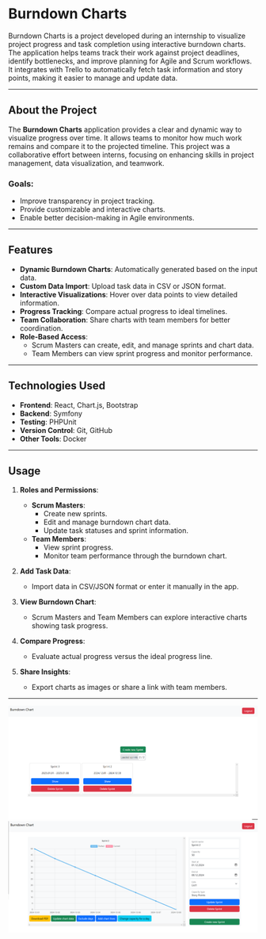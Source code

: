 # Burndown Charts

Burndown Charts is a project developed during an internship to visualize project progress and task completion using interactive burndown charts. The application helps teams track their work against project deadlines, identify bottlenecks, and improve planning for Agile and Scrum workflows. It integrates with Trello to automatically fetch task information and story points, making it easier to manage and update data.

---

## About the Project

The **Burndown Charts** application provides a clear and dynamic way to visualize progress over time. It allows teams to monitor how much work remains and compare it to the projected timeline. This project was a collaborative effort between interns, focusing on enhancing skills in project management, data visualization, and teamwork.

### Goals:

- Improve transparency in project tracking.
- Provide customizable and interactive charts.
- Enable better decision-making in Agile environments.

---

## Features

- **Dynamic Burndown Charts**: Automatically generated based on the input data.
- **Custom Data Import**: Upload task data in CSV or JSON format.
- **Interactive Visualizations**: Hover over data points to view detailed information.
- **Progress Tracking**: Compare actual progress to ideal timelines.
- **Team Collaboration**: Share charts with team members for better coordination.
- **Role-Based Access**:
  - Scrum Masters can create, edit, and manage sprints and chart data.
  - Team Members can view sprint progress and monitor performance.

---

## Technologies Used

- **Frontend**: React, Chart.js, Bootstrap
- **Backend**: Symfony
- **Testing**: PHPUnit
- **Version Control**: Git, GitHub
- **Other Tools**: Docker

---

## Usage

1. **Roles and Permissions**:

   - **Scrum Masters**:
     - Create new sprints.
     - Edit and manage burndown chart data.
     - Update task statuses and sprint information.
   - **Team Members**:
     - View sprint progress.
     - Monitor team performance through the burndown chart.

2. **Add Task Data**:

   - Import data in CSV/JSON format or enter it manually in the app.

3. **View Burndown Chart**:

   - Scrum Masters and Team Members can explore interactive charts showing task progress.

4. **Compare Progress**:

   - Evaluate actual progress versus the ideal progress line.

5. **Share Insights**:

   - Export charts as images or share a link with team members.
---
![home screen](image2.png)
![burndown chart](image.png)

